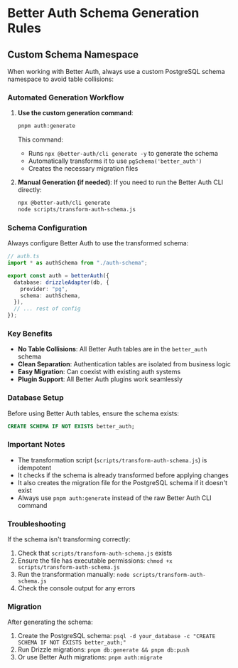 # Better Auth Schema Generation Rules

## Custom Schema Namespace

When working with Better Auth, always use a custom PostgreSQL schema namespace to avoid table collisions:

### Automated Generation Workflow

1. **Use the custom generation command**:
   ```bash
   pnpm auth:generate
   ```
   This command:
   - Runs `npx @better-auth/cli generate -y` to generate the schema
   - Automatically transforms it to use `pgSchema('better_auth')`
   - Creates the necessary migration files

2. **Manual Generation (if needed)**:
   If you need to run the Better Auth CLI directly:
   ```bash
   npx @better-auth/cli generate
   node scripts/transform-auth-schema.js
   ```

### Schema Configuration

Always configure Better Auth to use the transformed schema:

```typescript
// auth.ts
import * as authSchema from "./auth-schema";

export const auth = betterAuth({
  database: drizzleAdapter(db, {
    provider: "pg",
    schema: authSchema,
  }),
  // ... rest of config
});
```

### Key Benefits

- **No Table Collisions**: All Better Auth tables are in the `better_auth` schema
- **Clean Separation**: Authentication tables are isolated from business logic
- **Easy Migration**: Can coexist with existing auth systems
- **Plugin Support**: All Better Auth plugins work seamlessly

### Database Setup

Before using Better Auth tables, ensure the schema exists:

```sql
CREATE SCHEMA IF NOT EXISTS better_auth;
```

### Important Notes

- The transformation script (`scripts/transform-auth-schema.js`) is idempotent
- It checks if the schema is already transformed before applying changes
- It also creates the migration file for the PostgreSQL schema if it doesn't exist
- Always use `pnpm auth:generate` instead of the raw Better Auth CLI command

### Troubleshooting

If the schema isn't transforming correctly:
1. Check that `scripts/transform-auth-schema.js` exists
2. Ensure the file has executable permissions: `chmod +x scripts/transform-auth-schema.js`
3. Run the transformation manually: `node scripts/transform-auth-schema.js`
4. Check the console output for any errors

### Migration

After generating the schema:
1. Create the PostgreSQL schema: `psql -d your_database -c "CREATE SCHEMA IF NOT EXISTS better_auth;"`
2. Run Drizzle migrations: `pnpm db:generate && pnpm db:push`
3. Or use Better Auth migrations: `pnpm auth:migrate` 